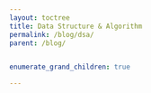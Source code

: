```yaml
---
layout: toctree
title: Data Structure & Algorithm
permalink: /blog/dsa/
parent: /blog/


enumerate_grand_children: true

---
```

